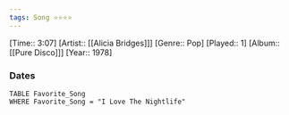```yaml
---
tags: Song ⭐⭐⭐⭐ 
---
```

[Time:: 3:07]
[Artist:: [[Alicia Bridges]]]
[Genre:: Pop]
[Played:: 1]
[Album:: [[Pure Disco]]]
[Year:: 1978]
### Dates
````dataview
TABLE Favorite_Song
WHERE Favorite_Song = "I Love The Nightlife"
````